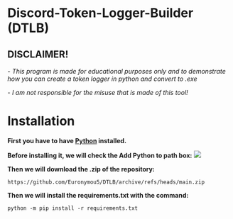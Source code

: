 # Discord-Token-Logger-Builder (DTLB)
 
## DISCLAIMER! 

*- This program is made for educational purposes only and to demonstrate how you can create a token logger in python and convert to .exe*

*- I am not responsible for the misuse that is made of this tool!*

# Installation

**First you have to have [Python](https://www.python.org/downloads/) installed.**

**Before installing it, we will check the Add Python to path box:**
<img src="https://miro.medium.com/max/1344/0*7nOyowsPsGI19pZT.png">

**Then we will download the .zip of the repository:**

```
https://github.com/Euronymou5/DTLB/archive/refs/heads/main.zip
```


**Then we will install the requirements.txt with the command:**

```
python -m pip install -r requirements.txt
```
